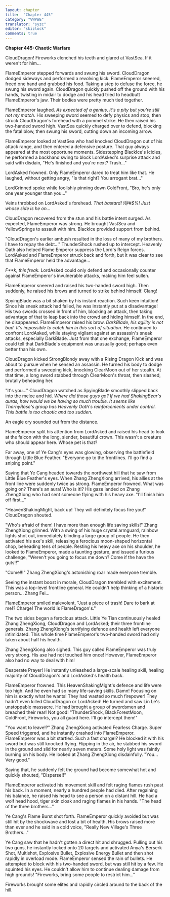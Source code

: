 ```yaml
---
layout: chapter
title:  "Chapter 445"
category: "VWPWE"
translator: "syzc"
editor: "skizlock"
comments: true
---
```


**Chapter 445: Chaotic Warfare**

CloudDragon! Fireworks clenched his teeth and glared at VastSea. If it weren't for him...

FlameEmperor stepped forwards and swung his sword. CloudDragon dodged sideways and performed a revolving kick. FlameEmperor sneered, freed one hand and grabbed his food. Taking a step to defuse the force, he swung his sword again. CloudDragon quickly pushed off the ground with his hands, twisting in midair to dodge and his head tried to headbutt FlameEmperor's jaw. Their bodies were pretty much tied together.

FlameEmperor laughed. *As expected of a genius, it's a pity but you're still not my match.* His sweeping sword seemed to defy physics and stop, then struck CloudDragon's forehead with a pommel strike. He then raised his two-handed sword high. VastSea quickly charged over to defend, blocking the fatal blow, then swung his sword, cutting down an incoming arrow.

FlameEmperor looked at VastSea who had knocked CloudDragon out of his attack range, and then entered a defensive posture. That guy always appeared at the most opportune moments. Sidestepping BlackIce's Icicles, he performed a backhand swing to block LordAsked's surprise attack and said with disdain, "He's finished and you're next? Trash..."

LordAsked frowned. Only FlameEmperor dared to treat him like that. He laughed, without getting angry, "Is that right? You arrogant brat..."

LordGrinned spoke while foolishly pinning down ColdFront, "Bro, he's only one year younger than you..."

Veins throbbed on LordAsked's forehead. *That bastard! !@#$%! Just whose side is he on...* 

CloudDragon recovered from the stun and his battle intent surged. As expected, FlameEmperor was strong. He brought VastSea and YellowSprings to assault with him. BlackIce provided support from behind. 

"CloudDragon's earlier ambush resulted in the loss of many of my brothers. I have to repay the debt..." ThunderShock rushed up to intercept. Heavenly Oath also helped Flame Emperor suppress the Lord's Reign forces. LordAsked and FlameEmperor struck back and forth, but it was clear to see that FlameEmperor held the advantage...

*F\*\*k, this freak.* LordAsked could only defend and occasionally counter against FlameEmperor's invulnerable attacks, making him feel sullen.

FlameEmperor sneered and raised his two-handed sword high. Then suddenly, he raised his brows and turned to strike behind himself. Clang!

SpyingBlade was a bit shaken by his instant reaction. Such keen intuition! Since his sneak attack had failed, he was instantly put at a disadvantage! His two swords crossed in front of him, blocking an attack, then taking advantage of that to leap back into the crowd and hiding himself. In the end, he disappeared. FlameEmperor raised his brow. *DarkBlade, his agility is not bad. It's impossible to catch him in this sort of situation.* He continued to confront LordAsked, while staying vigilant against an assassin's sneak attacks, especially DarkBlade. Just from that one exchange, FlameEmperor could tell that DarkBlade's equipment was unusually good; perhaps even better than his own.

CloudDragon kicked StrongBlondy away with a Rising Dragon Kick and was about to pursue when he sensed an assassin. He turned his body to dodge and performed a sweeping kick, knocking ClearMoon out of her stealth. At that time, a long sword stabbed through ClearMoon's throat, then slashed, brutally beheading her.

"It's you..." CloudDragon watched as SpyingBlade smoothly slipped back into the melee and hid. *Where did those guys go? If we had ShakingBear's auras, how would we be having so much trouble. It seems like ThornyRose's group has Heavenly Oath's reinforcements under control. This battle is too chaotic and too sudden.*

An eagle cry sounded out from the distance.

FlameEmperor split his attention from LordAsked and raised his head to look at the falcon with the long, slender, beautiful crown. This wasn't a creature who should appear here. Whose pet is that?

Far away, one of Ye Cang's eyes was glowing, observing the battlefield through Little Blue Feather. "Everyone go to the frontlines. I'll go find a sniping point."

Saying that Ye Cang headed towards the northwest hill that he saw from Little Blue Feather's eyes. When Zhang ZhengXiong arrived, his allies at the front line were suddenly twice as strong. FlameEmperor frowned. What was going on? There's an aura! Who is it!? His gaze landed on Zhang ZhengXiong who had sent someone flying with his heavy axe. "I'll finish him off first..."

"HeavenShakingMight, back up! They will definitely focus fire you!" CloudDragon shouted.

"Who's afraid of them! I have more than enough life saving skills!" Zhang ZhengXiong grinned. With a swing of his huge crystal armguard, rainbow lights shot out, immediately blinding a large group of people. He then activated his axe's skill, releasing a ferocious moon-shaped horizontal chop, beheading tens of people. Resting his heavy axe on his shoulder, he looked to FlameEmperor, made a taunting gesture, and issued a furious challenge, "Weren't you going to focus me down? Come if the have the guts!!"

"Come!!!" Zhang ZhengXiong's astonishing roar made everyone tremble.

Seeing the instant boost in morale, CloudDragon trembled with excitement. This was a top-level frontline general. He couldn't help thinking of a historic person... Zhang Fei...

FlameEmperor smiled malevolent, "Just a piece of trash! Dare to bark at me!? Charge! The world is FlameDragon's."

The two sides began a ferocious attack. Little Ye Tian continuously healed Zhang ZhengXiong, CloudDragon and LordAsked; their three frontline generals. Zhang ZhengXiong's terrifying defence and health left everyone intimidated. This whole time FlameEmperor's two-handed sword had only taken about half his health.

Zhang ZhengXiong also sighed. This guy called FlameEmperor was truly very strong. His axe had not touched him once! However, FlameEmperor also had no way to deal with him! 

Desperate Prayer! He instantly unleashed a large-scale healing skill, healing majority of CloudDragon's and LordAsked's health back.

FlameEmperor frowned. This HeavenShakingMight's defence and life were too high. And he even had so many life-saving skills. Damn! Focusing on him is exactly what he wants! They had wasted so much firepower! They hadn't even killed CloudDragon or LordAsked! He turned and saw Lin Le's unstoppable massacre. He had brought a group of swordsmen and breached their rear! Not good! "ThunderShock, BlackForestMoon, ColdFront, Fireworks, you all guard here. I'll go intercept them!"

"You want to leave!?" Zhang ZhengXiong activated Fearless Charge. Super Speed triggered, and he instantly crashed into FlameEmperor. FlameEmperor was a bit startled. Such a fast charge!? He blocked it with his sword but was still knocked flying. Flipping in the air, he stabbed his sword in the ground and slid for nearly seven meters. Some holy light was faintly burning on his body. He looked at Zhang ZhengXiong disdainfully. "You... Very good."

Saying that, he suddenly felt the ground had become somewhat hot and quickly shouted, "Disperse!!"

FlameEmperor activated his movement skill and felt raging flames rush past his back. In a moment, nearly a hundred people had died. After regaining his balance, he raised his head to see a person on a distant hill. He had a wolf head hood, tiger skin cloak and raging flames in his hands. "The head of the three brothers..."

Ye Cang's Flame Burst shot forth. FlameEmperor quickly avoided but was still hit by the shockwave and lost a bit of health. His brows raised more than ever and he said in a cold voice, "Really New Village's Three Brothers..."

Ye Cang saw that he hadn't gotten a direct hit and shrugged. Pulling out his two guns, he instantly locked onto 20 targets and activated Anya's Berserk Shot, Multishot, Explosive Bullet, Explosive Energy Bullet and then shot rapidly in overload mode. FlameEmperor sensed the rain of bullets. He attempted to block with his two-handed sword, but was still hit by a few. He squinted his eyes. He couldn't allow him to continue dealing damage from high grounds! "Fireworks, bring some people to restrict him..."

Fireworks brought some elites and rapidly circled around to the back of the hill.
